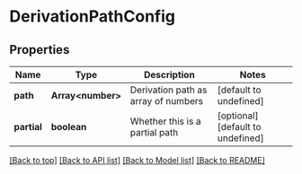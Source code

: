 # DerivationPathConfig

## Properties

|Name | Type | Description | Notes|
|------------ | ------------- | ------------- | -------------|
|**path** | **Array&lt;number&gt;** | Derivation path as array of numbers | [default to undefined]|
|**partial** | **boolean** | Whether this is a partial path | [optional] [default to undefined]|




[[Back to top]](#) [[Back to API list]](../../README.md#documentation-for-api-endpoints) [[Back to Model list]](../../README.md#documentation-for-models) [[Back to README]](../../README.md)
